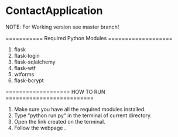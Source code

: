 # ContactApplication

NOTE: For Working version see master branch!

=========== Required Python Modules ===================

1. flask
2. flask-login
3. flask-sqlalchemy
4. flask-wtf
5. wtforms
6. flask-bcrypt

=================== HOW TO RUN ==========================

1. Make sure you have all the required modules installed.
2. Type "python run.py" in the terminal of current directory.
3. Open the link created on the terminal.
4. Follow the webpage .

